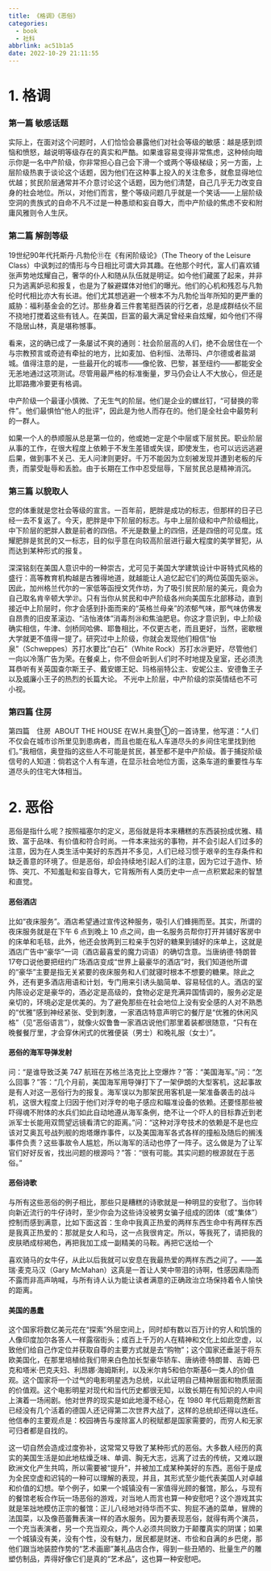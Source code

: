 ```yaml
---
title: 《格调》《恶俗》
categories:
  - book
  - 社科
abbrlink: ac51b1a5
date: 2022-10-29 21:11:55
---
```


# 1. 格调

### 第一篇 敏感话题

实际上，在面对这个问题时，人们恰恰会暴露他们对社会等级的敏感：越是感到烦恼和愤怒，越说明等级存在的真实和严酷。如果谁容易变得非常焦虑，这种倾向暗示你是一名中产阶级，你非常担心自己会下滑一个或两个等级梯级；另一方面，上层阶级热衷于谈论这个话题，因为他们在这种事上投入的关注愈多，就愈显得地位优越；贫民阶层通常并不介意讨论这个话题，因为他们清楚，自己几乎无力改变自身的社会地位。所以，对他们而言，整个等级问题几乎就是一个笑话——上层阶级空洞的贵族式的自命不凡不过是一种愚顽和妄自尊大，而中产阶级的焦虑不安和附庸风雅则令人生厌。

### 第二篇 解剖等级

19世纪90年代托斯丹·凡勃伦⑪在《有闲阶级论》（The Theory of the Leisure Class）中讽刺过的情形与今日相比可谓大异其趣。在他那个时代，富人们喜欢铺张声势地炫耀自己，奢华的仆人和随从队伍就是明证。如今他们藏匿了起来，并非只为逃离妒忌和报复，也是为了躲避媒体对他们的曝光。他们的心机和残忍与凡勃伦时代相比亦大有长进。他们尤其想逃避一个根本不为凡勃伦当年所知的更严重的威胁：福利基金会的乞讨。那些身着三件套笔挺西装的行乞者，总是成群结伙不屈不挠地打搅着这些有钱人。在美国，巨富的最大满足曾经来自炫耀，如今他们不得不隐居山林，真是堪称憾事。

看来，这的确已成了一条屡试不爽的通则：社会阶层高的人们，绝不会居住在一个与宗教预言或奇迹有牵扯的地方，比如麦加、伯利恒、法蒂玛、卢尔德或者盐湖城。值得注意的是，一些最开化的城市——像伦敦、巴黎，甚至纽约——都能安全无恙地通过这项测试。尽管用最严格的标准衡量，罗马仍会让人不大放心，但还是比耶路撒冷要更有格调。

中产阶级一个最谨小慎微、了无生气的阶层。他们是企业的螺丝钉，“可替换的零件”。他们最惧怕“他人的批评”，因此是为他人而存在的。他们是全社会中最势利的一群人。

如果一个人的恭顺服从总是第一位的，他或她一定是个中层或下层贫民。职业阶层从事的工作，在很大程度上依赖于不发生差错或失误，即使发生，也可以远远逃避后果，做到事不关己、无人问津则更好。千万不能因为立刻被发现并遭到老板的斥责，而蒙受耻辱和丢脸。由于长期在工作中忍受屈辱，下层贫民总是精神消沉。

### 第三篇 以貌取人

您的体重就是您社会等级的宣言。一百年前，肥胖是成功的标志，但那样的日子已经一去不复返了。今天，肥胖是中下阶层的标志。与中上层阶级和中产阶级相比，中下阶层的肥胖人数是前者的四倍。不光是数量上的四倍，还是四倍的可见度。炫耀肥胖是贫民的又一标志，目的似乎意在向较高阶层进行最大程度的美学冒犯，从而达到某种形式的报复。

深深铭刻在美国人意识中的一种崇古，尤可见于美国大学建筑设计中哥特式风格的盛行：高等教育机构越是古雅得地道，就越能让人追忆起它们的两位英国先驱㉖。因此，加州格兰代尔的一家低等函授文凭作坊，为了吸引贫民阶层的美元，竟会为自己取名肯辛顿大学㉗。只有当你从贫民和中产阶级各州向美国东北部移动，直到接近中上阶层时，你才会感到扑面而来的“英格兰母亲”的浓郁气味，那气味仿佛发自昂贵的旧皮革滚边、“洁怡液体”消毒剂㉘和焦油肥皂。你这才意识到，中上阶级确实相信，牛津、剑桥同哈佛、耶鲁相比，不仅更古老，而且更好，当然，密歇根大学就更不值得一提了。研究过中上阶级，你就会发现他们相信“怡泉”（Schweppes）苏打水要比“白石”（White Rock）苏打水㉙更好，尽管他们一向以冷落广告为荣。在餐桌上，你不但会听到人们时不时地提及皇室，还必须洗耳恭听有关英国查尔斯王子、戴安娜王妃、玛格丽特公主、安妮公主、安德鲁王子以及威廉小王子的热烈的长篇大论。
不光中上阶层，中产阶级的崇英情结也不可小视。

### 第四篇 住房

第四篇　住房
 ABOUT THE HOUSE
在W.H.奥登①的一首诗里，他写道：“人们不仅会在城市诊所里见到患病者，而且也能在私人车道尽头的乡间住宅里找到他们。”我相信，奥登指的这些人不可能是贫民，甚至都不是中产阶级。善于捕捉阶级信号的人知道：倘若这个人有车道，在显示社会地位方面，这条车道的重要性与车道尽头的住宅大体相当。

# 2. 恶俗

恶俗是指什么呢？按照福塞尔的定义，恶俗就是将本来糟糕的东西装扮成优雅、精致、富于品味、有价值和符合时尚。一件本来拙劣的事物，并不会引起人们过多的注意，因为在人类生活中美好的东西并不多见，人们已经习惯于艰辛的生存条件和缺乏善意的环境了。但是恶俗，却会持续地引起人们的注意，因为它过于造作、矫饰、突兀、不知羞耻和妄自尊大，它背叛所有人类历史中一点一点积累起来的智慧和直觉。

#### 恶俗酒店

比如“夜床服务”。酒店希望通过宣传这种服务，吸引人们蜂拥而至。其实，所谓的夜床服务就是在下午 6 点到晚上 10 点之间，由一名服务员帮你打开并铺好客房中的床单和毛毯，此外，他还会放两到三粒亲手包好的糖果到铺好的床单上，这就是酒店广告中“豪华”一词（酒店最喜爱的魔力词语）的确切含意。当唐纳德·特朗普17夸口说他要把纽约广场酒店变成“世界上最豪华的酒店”时，我们知道他所谓的“豪华”主要是指无关紧要的夜床服务和人们就寝时根本不想要的糖果。除此之外，还有更多酒店用语和计划，专门用来引诱头脑简单、容易轻信的人。酒店的室内陈设必定是豪华的，酒必定是高级的，食物必定是充满异国情调的，服务必定是亲切的，环境必定是优美的。为了避免那些在社会地位上没有安全感的人对不熟悉的“优雅”感到神经紧张、受到刺激，一家酒店特意声明它的餐厅是“优雅的休闲风格”（见“恶俗语言”），就像火奴鲁鲁一家酒店说他们那里着装都很随意，“只有在晚餐餐厅里，才会穿休闲式的优雅便装（男士）和晚礼服（女士）”。

#### 恶俗的海军导弹发射

问：“是谁导致泛美 747 航班在苏格兰洛克比上空爆炸？”答：“美国海军。”问：“怎么回事？”答：“几个月前，美国海军用导弹打下了一架伊朗的大型客机，这起事故是有人对这一恶俗行为的报复。海军误以为那架民用客机是一架准备袭击的战斗机，这很大程度上归因于他们对浮夸的电子感应和瞄准设备的依赖。还要怪那些被吓得魂不附体的水兵们如此自动地遵从海军条例，绝不让一个吓人的目标靠近到老派军士长能用双筒望远镜看清它的距离。”问：“这种对浮夸技术的依赖是不是也应该对艾奥瓦号战列舰的炮塔爆炸事件，以及美国海军各式各样的撞船及随后的搁浅事件负责？这些事故令人尴尬，所以海军的活动也停了一阵子。这么做是为了让军官们好好反省，找出问题的根源吗？”答：“很有可能。其实问题的根源就在于恶俗。”

#### 恶俗诗歌

与所有这些恶俗的例子相比，那些只是糟糕的诗歌就是一种明显的安慰了。当你转向新近流行的牛仔诗时，至少你会为这些诗没被男女骗子组成的团体（或“集体”）控制而感到满意，比如下面这首：生命中我真正热爱的两样东西生命中有两样东西是我真正热爱的：那就是女人和马，这一点我很肯定。所以，等我死了，请把我的皮肤晒成棕褐色，再把我加工成一副精美的马鞍。再把它送给一个

喜欢骑马的女牛仔，从此以后我就可以安息在我最热爱的两样东西之间了。——盖瑞·麦克马汉（Gary McMahan）这真是一首让人笑中带泪的诗啊，性感因素隐而不露而非高声呐喊，与所有诗人认为能让读者满意的正确政治立场保持着令人愉快的距离。

#### 美国的愚蠢

这个国家将数亿美元花在“探索”外层空间上，同时却有数以百万计的穷人和饥饿的人像印度加尔各答人一样露宿街头；成百上千万的人在精神和文化上如此空虚，以致他们给自己作定位并获取自尊的主要方式就是去“购物”；这个国家还垂涎于将东欧美国化，在那里培植给我们带来白色加长型豪华轿车、唐纳德·特朗普、吉姆·巴克和塔米·巴克夫妇、利昂娜·海姆斯利，以及米尔肯5和伯尔斯基6一类人的价值观。这个国家将一个过气的电影明星选为总统，以此证明自己精神层面和物质层面的价值观。这个电影明星对现代和当代历史都很无知，以致长期在有知识的人中间上演着一场闹剧。他对世界的现实是如此地漫不经心，在 1980 年代后期竟然断言已经没有几个活着的德国人还记得第二次世界大战了，这样的总统却还得以连任。他信奉的主要观点是：校园祷告与废除富人的税赋都是国家需要的，而穷人和无家可归者都是自找的。

这一切自然会造成过度弥补，这常常又导致了某种形式的恶俗。大多数人经历的真实的美国生活是如此地枯燥乏味、单调、胸无大志，远离了过去的传统，又难以跟欧洲文化产生共鸣，所以需要被“提升”，并被加工成某种美好的东西。恶俗于是成为全民空虚和迟钝的一种可以理解的表现，并且，其形式至少能代表美国人对卓越和价值的幻想。举个例子，如果一个城镇没有一家值得光顾的餐馆，那么，与现有的餐馆老板合作玩一场恶俗的游戏，对当地人而言也算一种安慰吧？这个游戏其实就是笨拙地模仿正宗的餐馆：正儿八经地对待华而不实、狗屁不通的菜单，冒牌的法国菜，以及像芭蕾舞表演一样的酒水服务。因为要表现恶俗，就得有两个演员，一个充当表演者，另一个充当观众，两个人必须共同致力于颠覆真实的阴谋；如果一个城镇没有美，没有个性，没有魅力，居民都是财迷、市侩和自满的乡巴佬，那他们跟当地装腔作势的“艺术画廊”兼礼品店合作，得到一些丑陋的、批量生产的雕塑仿制品，弄得好像它们是真的“艺术品”，这也算一种安慰吧。